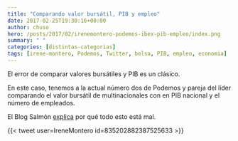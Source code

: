 ```yaml
---
title: "Comparando valor bursátil, PIB y empleo"
date: 2017-02-25T19:30:16+00:00
author: chuso
hero: /posts/2017/02/irenemontero-podemos-ibex-pib-empleo/index.png
summary: " "
categories: [distintas-categorias]
tags: [irene-montero, Podemos, Twitter, bolsa, PIB, empleo, economia]
---
```

El error de comparar valores bursátiles y PIB es un clásico.

En este caso, tenemos a la actual número dos de Podemos y pareja del líder comparando el valor bursátil de multinacionales con en PIB nacional y el número de empleados.

El Blog Salmón [explica](https://www.elblogsalmon.com/economia/irene-montero-no-puedes-desmontar-nada-si-comparas-churras-con-merinas) por qué todo esto está mal.

{{< tweet user=IreneMontero id=835202882387525633 >}}
